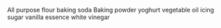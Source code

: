 All purpose flour
baking soda
Baking powder 
yoghurt 
vegetable oil
icing sugar 
vanilla essence 
white vinegar